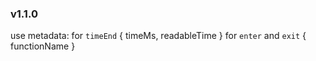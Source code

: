 ### v1.1.0

use metadata:
for `timeEnd` { timeMs, readableTime }
for `enter` and `exit` { functionName }


